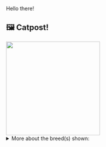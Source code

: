 Hello there!



## 🖼️ Catpost!

<sub>
    <img src="https://cdn2.thecatapi.com/images/84-HSUBbt.jpg" height="256">
</sub>


<details>
<summary>More about the breed(s) shown:</summary>

Breed: Siamese

Description: While Siamese cats are extremely fond of their people, they will follow you around and supervise your every move, being talkative and opinionated. They are a demanding and social cat, that do not like being left alone for long periods.

Links:
<ul>
  <li>CFA http://cfa.org/Breeds/BreedsSthruT/Siamese.aspx</li>
  <li>Wikipedia https://en.wikipedia.org/wiki/Siamese_(cat)</li>
</ul> 

</details>
